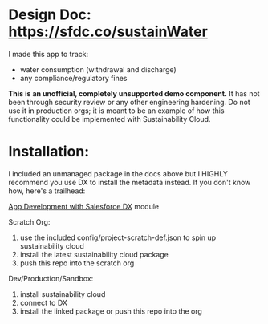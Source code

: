 # Design Doc: https://sfdc.co/sustainWater

I made this app to track:

- water consumption (withdrawal and discharge)
- any compliance/regulatory fines

**This is an unofficial, completely unsupported demo component.** It has not been through security review or any other engineering hardening. Do not use it in production orgs; it is meant to be an example of how this functionality could be implemented with Sustainability Cloud. 

# Installation:
I included an unmanaged package in the docs above but I HIGHLY recommend you use DX to install the metadata instead. If you don't know how, here's a trailhead:

[App Development with Salesforce DX](https://trailhead.salesforce.com/content/learn/modules/sfdx_app_dev) module

Scratch Org:

1. use the included config/project-scratch-def.json to spin up sustainability cloud
2. install the latest sustainability cloud package
3. push this repo into the scratch org

Dev/Production/Sandbox:

1. install sustainability cloud
2. connect to DX
3. install the linked package or push this repo into the org
